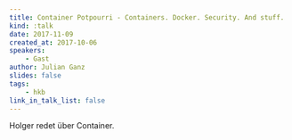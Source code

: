```yaml
---
title: Container Potpourri - Containers. Docker. Security. And stuff.
kind: :talk
date: 2017-11-09
created_at: 2017-10-06
speakers:
    - Gast
author: Julian Ganz
slides: false
tags:
    - hkb
link_in_talk_list: false
---
```


Holger redet über Container.

